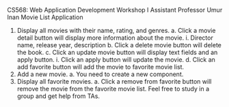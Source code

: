 CS568: Web Application Development
Workshop I
Assistant Professor Umur Inan
Movie List Application

1. Display all movies with their name, rating, and genres.
   a. Click a movie detail button will display more information about the movie.
   i. Director name, release year, description
   b. Click a delete movie button will delete the book.
   c. Click an update movie button will display text fields and an apply button.
   i. Click an apply button will update the movie.
   d. Click an add favorite button will add the movie to favorite movie list.
2. Add a new movie.
   a. You need to create a new component.
3. Display all favorite movies.
   a. Click a remove from favorite button will remove the movie from the favorite movie list.
   Feel free to study in a group and get help from TAs.
